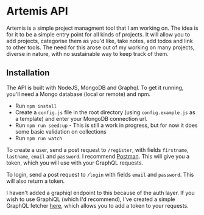 # Artemis API

Artemis is a simple project managment tool that I am working on. The idea is for it to be a simple entry point for all kinds of projects. It will allow you to add projects, categorise them as you'd like, take notes, add todos and link to other tools. The need for this arose out of my working on many projects, diverse in nature, with no sustainable way to keep track of them.

## Installation

The API is built with NodeJS, MongoDB and Graphql. To get it running, you'll need a Mongo database (local or remote) and npm. 

+ Run `npm install`
+ Create a `config.js` file in the root directory (using `config.example.js` as a template) and enter your MongoDB connection url.
+ Run `npm run seed:up` - This is still a work in progress, but for now it does some basic validation on collections
+ Run `npm run watch`

To create a user, send a post request to `/register`, with fields `firstname`, `lastname`, `email` and `password`. I recommend [Postman](https://www.getpostman.com/). This will give you a token, which you will use with your GraphQL requests.

To login, send a post request to `/login` with fields `email` and `password`. This will also return a token.

I haven't added a graphiql endpoint to this because of the auth layer. If you wish to use GraphiQL (which I'd recommend), I've created a simple GraphQL fetcher [here](https://github.com/tristanbrandt014/graphiql), which allows you to add a token to your requests.
